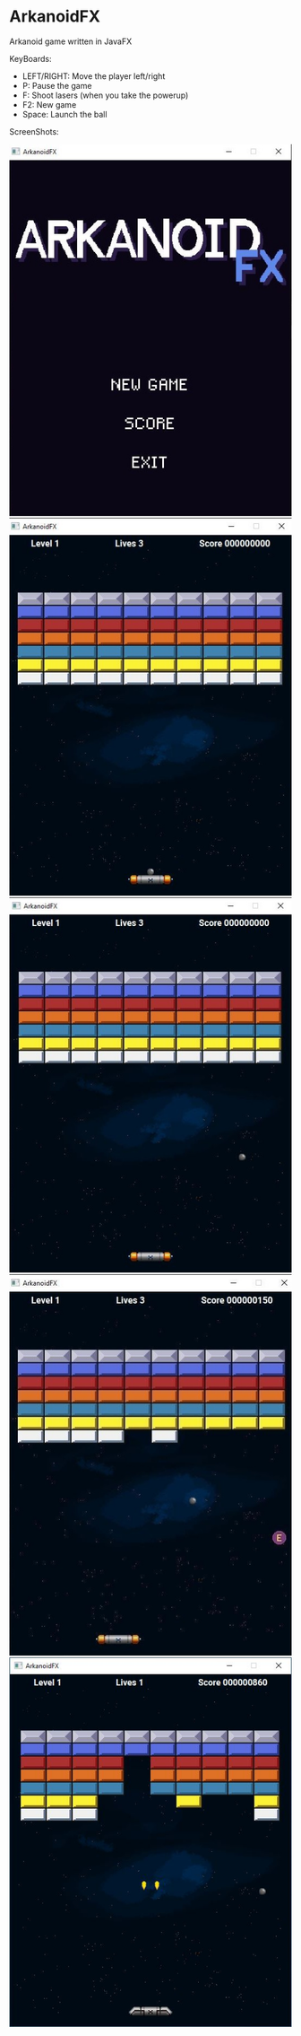 # ArkanoidFX
Arkanoid game written in JavaFX

KeyBoards:
<ul>
  <li>LEFT/RIGHT: Move the player left/right</li>
  <li>P: Pause the game</li>
  <li>F: Shoot lasers (when you take the powerup)</li>
  <li>F2: New game</li>
  <li>Space: Launch the ball</li>
</ul>

ScreenShots:

![Menu](res/screenshot/menu.jpg?raw=true)
![Game 1](res/screenshot/game1.jpg?raw=true)
![Game 2](res/screenshot/game2.jpg?raw=true)
![Powerup](res/screenshot/powerup.jpg?raw=true)
![Laser shoot](res/screenshot/laser.jpg?raw=true)

